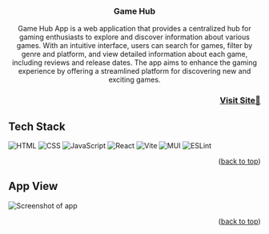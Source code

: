 <a name="readme-top"></a>

<h3 align="center">Game Hub</h3>

<p align="center">Game Hub App is a web application that provides a centralized hub for gaming enthusiasts to explore and discover information about various games. With an intuitive interface, users can search for games, filter by genre and platform, and view detailed information about each game, including reviews and release dates. The app aims to enhance the gaming experience by offering a streamlined platform for discovering new and exciting games.</p>


<h3 font size="1" align="right"><a href="#" target="_blank">Visit Site🚀</a></h3>


## Tech Stack

<a name="tech-stack"></a>
![HTML](https://img.shields.io/badge/html5%20-%23E34F26.svg?&style=for-the-badge&logo=html5&logoColor=white)
![CSS](https://img.shields.io/badge/css3%20-%231572B6.svg?&style=for-the-badge&logo=css3&logoColor=white)
![JavaScript](https://img.shields.io/badge/javascript-%23323330.svg?style=for-the-badge&logo=javascript&logoColor=%23F7DF1E)
![React](https://img.shields.io/badge/react-%2320232a.svg?style=for-the-badge&logo=react&logoColor=%2361DAFB)
![Vite](https://img.shields.io/badge/vite-%23646CFF.svg?style=for-the-badge&logo=vite&logoColor=white)
![MUI](https://img.shields.io/badge/MUI-%230081CB.svg?style=for-the-badge&logo=mui&logoColor=white)
![ESLint](https://img.shields.io/badge/ESLint-4B3263?style=for-the-badge&logo=eslint&logoColor=white)


<p align="right">(<a href="#readme-top">back to top</a>)</p>

## App View

<a name="sneak-peek"></a>

<img src="./Screenshot" alt="Screenshot of app"> 

<p align="right">(<a href="#readme-top">back to top</a>)</p>
